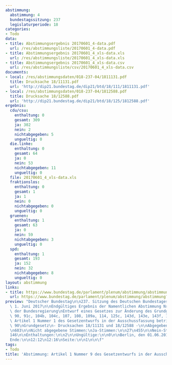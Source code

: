 ```yaml
---
abstimmung:
  abstimmung: 4
  bundestagssitzung: 237
  legislaturperiode: 18
categories:
- Todo
data:
- title: Abstimmungsergebnis 20170601_4-data.pdf
  url: /res/abstimmungsliste/20170601_4-data.pdf
- title: Abstimmungsergebnis 20170601_4_xls-data.xls
  url: /res/abstimmungsliste/20170601_4_xls-data.xls
- title: Abstimmungsergebnis 20170601_4_xls-data.csv
  url: /res/abstimmungsliste/csv/20170601_4_xls-data.csv
documents:
- local: /res/abstimmungsdaten/018-237-04/1811131.pdf
  title: Drucksache 18/11131.pdf
  url: 'http://dip21.bundestag.de/dip21/btd/18/111/1811131.pdf'
- local: /res/abstimmungsdaten/018-237-04/1812588.pdf
  title: Drucksache 18/12588.pdf
  url: 'http://dip21.bundestag.de/dip21/btd/18/125/1812588.pdf'
ergebnis:
  cdu/csu:
    enthaltung: 0
    gesamt: 309
    ja: 302
    nein: 2
    nichtabgegeben: 5
    ungueltig: 0
  die.linke:
    enthaltung: 0
    gesamt: 64
    ja: 0
    nein: 53
    nichtabgegeben: 11
    ungueltig: 0
  file: 20170601_4_xls-data.xls
  fraktionslos:
    enthaltung: 0
    gesamt: 1
    ja: 1
    nein: 0
    nichtabgegeben: 0
    ungueltig: 0
  gruenen:
    enthaltung: 1
    gesamt: 63
    ja: 0
    nein: 59
    nichtabgegeben: 3
    ungueltig: 0
  spd:
    enthaltung: 1
    gesamt: 193
    ja: 152
    nein: 32
    nichtabgegeben: 8
    ungueltig: 0
layout: abstimmung
links:
- title: https://www.bundestag.de/parlament/plenum/abstimmung/abstimmung?id=466
  url: https://www.bundestag.de/parlament/plenum/abstimmung/abstimmung?id=466
preview: "Deutscher Bundestag\n\n237. Sitzung des Deutschen Bundestages\nam Donnerstag,\
  \ 1. Juni 2017\n\nEndgültiges Ergebnis der Namentlichen Abstimmung Nr. 4\n\nGesetzentwurf\
  \ der Bundesregierung\nEntwurf eines Gesetzes zur Änderung des Grundgesetzes\n(Art.\
  \ 90, 91c, 104b, 104c, 107, 108, 109a, 114, 125c, 143d, 143e, 143f, 143g)\nhier:\
  \ Artikel 1 Nummer 1 des Gesetzentwurfs in der Ausschussfassung betrifft Artikel\
  \ 90\nGrundgesetz\n- Drucksachen 18/11131 und 18/12588 -\n\nAbgegebene Stimmen insgesamt:\n\
  \n603\n\nNicht abgegebene Stimmen:\nJa-Stimmen:\n\n27\n455\n\nNein-Stimmen:\n\n\
  146\n\nEnthaltungen:\n\n2\n\nUngültige:\n\n0\n\nBerlin, den 01.06.2017\n\nBeginn:\n\
  Ende:\n\n12:12\n12:16\nSeite:\n\n1\n\n\f"
tags:
- Todo
title: 'Abstimmung: Artikel 1 Nummer 9 des Gesetzentwurfs in der Ausschussfassung betrifft Artikel 125c Grundgesetz'
---
```

